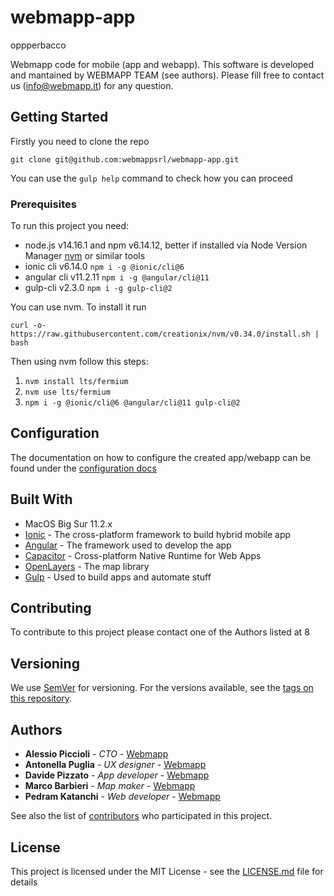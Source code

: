 # webmapp-app

oppperbacco

Webmapp code for mobile (app and webapp).
This software is developed and mantained by WEBMAPP TEAM (see authors). Please fill free to contact us (info@webmapp.it) for any question.

## Getting Started

Firstly you need to clone the repo

`git clone git@github.com:webmappsrl/webmapp-app.git`

You can use the `gulp help` command to check how you can proceed

### Prerequisites

To run this project you need:

- node.js v14.16.1 and npm v6.14.12, better if installed via Node Version Manager [nvm](https://github.com/nvm-sh/nvm) or similar tools
- ionic cli v6.14.0 `npm i -g @ionic/cli@6`
- angular cli v11.2.11 `npm i -g @angular/cli@11`
- gulp-cli v2.3.0 `npm i -g gulp-cli@2`

You can use nvm. To install it run

`curl -o- https://raw.githubusercontent.com/creationix/nvm/v0.34.0/install.sh | bash`

Then using nvm follow this steps:

1. `nvm install lts/fermium`
2. `nvm use lts/fermium`
3. `npm i -g @ionic/cli@6 @angular/cli@11 gulp-cli@2`

## Configuration

The documentation on how to configure the created app/webapp can be found under the [configuration docs](docs/config/config.md)

## Built With

- MacOS Big Sur 11.2.x
- [Ionic](https://ionicframework.com/docs) - The cross-platform framework to build hybrid mobile app
- [Angular](https://angular.io/docs) - The framework used to develop the app
- [Capacitor](https://capacitorjs.com/docs) - Cross-platform Native Runtime for Web Apps
- [OpenLayers](https://openlayers.org/en/latest/doc/) - The map library
- [Gulp](https://gulpjs.com/) - Used to build apps and automate stuff

## Contributing

To contribute to this project please contact one of the Authors listed at 8

## Versioning

We use [SemVer](http://semver.org/) for versioning. For the versions available, see the [tags on this repository](https://github.com/webmappsrl/wm-app/tags).

## Authors

- **Alessio Piccioli** - _CTO_ - [Webmapp](https://github.com/piccioli)
- **Antonella Puglia** - _UX designer_ - [Webmapp](https://github.com/antonellapuglia)
- **Davide Pizzato** - _App developer_ - [Webmapp](https://github.com/dvdpzzt-webmapp)
- **Marco Barbieri** - _Map maker_ - [Webmapp](https://github.com/marchile)
- **Pedram Katanchi** - _Web developer_ - [Webmapp](https://github.com/padramkat)

See also the list of [contributors](https://github.com/webmappsrl/wm-app/graphs/contributors) who participated in this project.

## License

This project is licensed under the MIT License - see the [LICENSE.md](LICENSE.md) file for details
